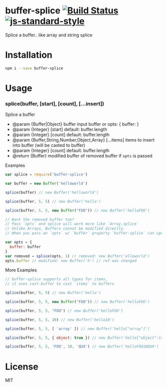 # buffer-splice [![Build Status](https://travis-ci.org/tjmehta/buffer-splice.svg)](https://travis-ci.org/tjmehta/buffer-splice) [![js-standard-style](https://img.shields.io/badge/code%20style-standard-brightgreen.svg?style=flat)](http://standardjs.com/)
Splice a buffer.. like array and string splice

# Installation
```bash
npm i --save buffer-splice
```

# Usage
### splice(buffer, [start], [count], [...insert])
Splice a buffer
* @param  {Buffer|Object} buffer input buffer or opts: { buffer: <buffer> }
* @param  {Integer} [start] default: buffer.length
* @param  {Integer} [count] default: buffer.length
* @param  {Buffer,String,Number,Object,Array} [...items] items to insert into buffer (will be casted to buffer)
* @param  {Integer} [count] default: buffer.length
* @return {Buffer} modified buffer of removed buffer if `opts` is passed

Examples
```js
var splice = require('buffer-splice')

var buffer = new Buffer('helloworld')

splice(buffer) // new Buffer('helloworld')

splice(buffer, 5, 5) // new Buffer('hello')

splice(buffer, 5, 5, new Buffer("FOO")) // new Buffer('helloFOO')

// Want the removed buffer too?
// Pass `opts` and splice will work more like `Array.splice`
// Unlike Arrays, Buffers cannot be modified directly.
// When you pass an `opts` w/ `buffer` property `buffer-splice` can update the `buffer` reference.

var opts = {
  buffer: buffer
}
var removed = splice(opts, 1) // removed: new Buffer('elloworld')
opts.buffer // modified: new Buffer('h') // ref was changed

```

More Examples
```js
// buffer-splice supports all types for items,
// it uses cast-buffer to cast `items` to buffers

splice(buffer, 5, 5) // new Buffer('hello')

splice(buffer, 5, 5, new Buffer("FOO")) // new Buffer('helloFOO')

splice(buffer, 5, 5, "FOO") // new Buffer('helloFOO')

splice(buffer, 5, 5, 10) // new Buffer('hello10')

splice(buffer, 5, 5, [ 'array' ]) // new Buffer('hello["array"]')

splice(buffer, 5, 5, { object: true }) // new Buffer('hello{"object":true}')

splice(buffer, 5, 5, 'FOO', 10, 'QUX') // new Buffer('helloFOO10QUX')
```

# License
MIT